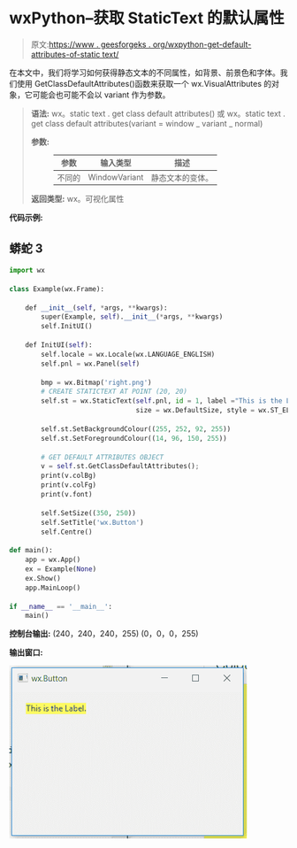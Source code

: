 # wxPython–获取 StaticText 的默认属性

> 原文:[https://www . geesforgeks . org/wxpython-get-default-attributes-of-static text/](https://www.geeksforgeeks.org/wxpython-get-default-attributes-of-statictext/)

在本文中，我们将学习如何获得静态文本的不同属性，如背景、前景色和字体。我们使用 GetClassDefaultAttributes()函数来获取一个 wx.VisualAttributes 的对象，它可能会也可能不会以 variant 作为参数。

> **语法:**
> wx。static text . get class default attributes()
> 或
> wx。static text . get class default attributes(variant = window _ variant _ normal)
> 
> **参数:**
> 
> <figure class="table">
> 
> | 参数 | 输入类型 | 描述 |
> | --- | --- | --- |
> | 不同的 | WindowVariant | 静态文本的变体。 |
> 
> </figure>
> 
> **返回类型:**
> wx。可视化属性

**代码示例:**

## 蟒蛇 3

```py
import wx

class Example(wx.Frame):

    def __init__(self, *args, **kwargs):
        super(Example, self).__init__(*args, **kwargs)
        self.InitUI()

    def InitUI(self):
        self.locale = wx.Locale(wx.LANGUAGE_ENGLISH)
        self.pnl = wx.Panel(self)

        bmp = wx.Bitmap('right.png')
        # CREATE STATICTEXT AT POINT (20, 20)
        self.st = wx.StaticText(self.pnl, id = 1, label ="This is the Label.", pos =(20, 20),
                                size = wx.DefaultSize, style = wx.ST_ELLIPSIZE_MIDDLE, name ="statictext")

        self.st.SetBackgroundColour((255, 252, 92, 255))
        self.st.SetForegroundColour((14, 96, 150, 255))

        # GET DEFAULT ATTRIBUTES OBJECT
        v = self.st.GetClassDefaultAttributes();
        print(v.colBg)
        print(v.colFg)
        print(v.font)

        self.SetSize((350, 250))
        self.SetTitle('wx.Button')
        self.Centre()

def main():
    app = wx.App()
    ex = Example(None)
    ex.Show()
    app.MainLoop()

if __name__ == '__main__':
    main()
```

**控制台输出:**
(240，240，240，255)
(0，0，0，255)

**输出窗口:**

![](img/198adc20a807916f70d1ee38938f05d0.png)